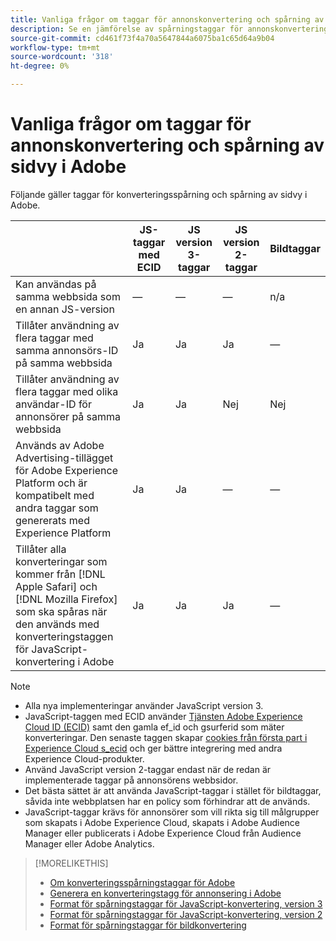 ```yaml
---
title: Vanliga frågor om taggar för annonskonvertering och spårning av sidvy i Adobe
description: Se en jämförelse av spårningstaggar för annonskonvertering i Adobe och sidvy.
source-git-commit: cd461f73f4a70a5647844a6075ba1c65d64a9b04
workflow-type: tm+mt
source-wordcount: '318'
ht-degree: 0%

---
```


# Vanliga frågor om taggar för annonskonvertering och spårning av sidvy i Adobe

Följande gäller taggar för konverteringsspårning och spårning av sidvy i Adobe.

|  | JS-taggar med ECID | JS version 3-taggar | JS version 2-taggar | Bildtaggar |
| ---- | ---- | ---- | ---- | ---- |
| Kan användas på samma webbsida som en annan JS-version | — | — | — | n/a |
| Tillåter användning av flera taggar med samma annonsörs-ID på samma webbsida | Ja | Ja | Ja | — |
| Tillåter användning av flera taggar med olika användar-ID för annonsörer på samma webbsida | Ja | Ja | Nej | Nej |
| Används av Adobe Advertising-tillägget för Adobe Experience Platform och är kompatibelt med andra taggar som genererats med Experience Platform | Ja | Ja | — | — |
| Tillåter alla konverteringar som kommer från [!DNL Apple Safari] och [!DNL Mozilla Firefox] som ska spåras när den används med konverteringstaggen för JavaScript-konvertering i Adobe | Ja | Ja | Ja | — |

<!-- add link to page on conversion mapping tag above? -->

>[!NOTE]
>
>* Alla nya implementeringar använder JavaScript version 3.
>* JavaScript-taggen med ECID använder [Tjänsten Adobe Experience Cloud ID (ECID)](https://experienceleague.adobe.com/docs/id-service/using/intro/overview.html) samt den gamla ef_id och gsurferid som mäter konverteringar. Den senaste taggen skapar [cookies från första part i Experience Cloud s_ecid](https://experienceleague.adobe.com/docs/core-services/interface/administration/ec-cookies/cookies-first-party.html) och ger bättre integrering med andra Experience Cloud-produkter.
>* Använd JavaScript version 2-taggar endast när de redan är implementerade taggar på annonsörens webbsidor.
>* Det bästa sättet är att använda JavaScript-taggar i stället för bildtaggar, såvida inte webbplatsen har en policy som förhindrar att de används.
>* JavaScript-taggar krävs för annonsörer som vill rikta sig till målgrupper som skapats i Adobe Experience Cloud, skapats i Adobe Audience Manager eller publicerats i Adobe Experience Cloud från Audience Manager eller Adobe Analytics.


>[!MORELIKETHIS]
>
>* [Om konverteringsspårningstaggar för Adobe](/help/search-social-commerce/tracking/conversion-tracking-advertising.md)
>* [Generera en konverteringstagg för annonsering i Adobe](/help/search-social-commerce/tools/conversion-tag-generate.md)
>* [Format för spårningstaggar för JavaScript-konvertering, version 3](/help/search-social-commerce/tracking/format-conversion-tag-jsv3.md)
>* [Format för spårningstaggar för JavaScript-konvertering, version 2](/help/search-social-commerce/tracking/format-conversion-tag-jsv2.md)
>* [Format för spårningstaggar för bildkonvertering](/help/search-social-commerce/tracking/format-conversion-tag-image.md)


<!-- add if I keep the file:  
>* The Adobe Advertising JavaScript conversion mapping tag
-->
